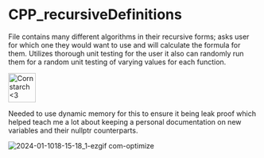 # CPP_recursiveDefinitions
  File contains many different algorithms in their recursive forms; asks user for which one they would want to use and will calculate the formula for them. Utilizes thorough unit testing for the user it also can randomly run them for a random unit testing of varying values for each function.

<img src="https://github.com/Kingerthanu/CPP_recursiveDefinitions/assets/76754592/7c0d0c18-15ae-49f9-b009-6e212560b854" alt="Cornstarch <3" width="55" height="59">

  Needed to use dynamic memory for this to ensure it being leak proof which helped teach me a lot about keeping a personal documentation on new variables and their nullptr counterparts.   

  ![2024-01-1018-15-18_1-ezgif com-optimize](https://github.com/Kingerthanu/CPP_recursiveDefinitions/assets/76754592/5e42b062-230d-4074-92f3-ceddd403274b)
